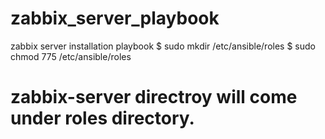 # zabbix_server_playbook
zabbix server installation playbook
$ sudo mkdir /etc/ansible/roles
$ sudo chmod 775 /etc/ansible/roles

# zabbix-server directroy will come under roles directory.
